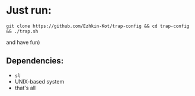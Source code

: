 # Just run:
```
git clone https://github.com/Ezhkin-Kot/trap-config && cd trap-config && ./trap.sh
```
and have fun)

## Dependencies:
- `sl`
- UNIX-based system
- that's all
